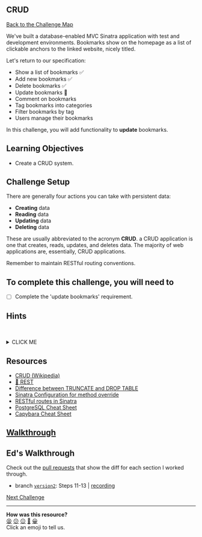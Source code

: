 ## CRUD

[Back to the Challenge Map](00_challenge_map.md#challenges)

We've built a database-enabled MVC Sinatra application with test and development environments. Bookmarks show on the homepage as a list of clickable anchors to the linked website, nicely titled.

Let's return to our specification:

* Show a list of bookmarks :white_check_mark:
* Add new bookmarks :white_check_mark:
* Delete bookmarks :white_check_mark:
* Update bookmarks :construction:
* Comment on bookmarks
* Tag bookmarks into categories
* Filter bookmarks by tag
* Users manage their bookmarks

In this challenge, you will add functionality to **update** bookmarks.

## Learning Objectives

* Create a CRUD system.

## Challenge Setup

There are generally four actions you can take with persistent data:

- **Creating** data
- **Reading** data
- **Updating** data
- **Deleting** data

These are usually abbreviated to the acronym **CRUD**. a CRUD application is one that creates, reads, updates, and deletes data. The majority of web applications are, essentially, CRUD applications.

Remember to maintain RESTful routing conventions.

## To complete this challenge, you will need to

- [ ] Complete the 'update bookmarks' requirement.

## Hints
&nbsp;<details><summary>CLICK ME</summary>
- You'll likely need to write the method `Bookmark.update`.  
- You'll probably want a `Bookmark.find` method in order to retrieve the specific Bookmark you want to update.
- You could make use of the [SQL WHERE keyword](https://www.w3schools.com/sql/sql_where.asp) to retrieve the correct Bookmark.
- In order to keep your routes RESTful, you may want to make use of Sinatra's [named parameters](http://sinatrarb.com/intro.html) - you'll need to need to enable `method_override` to use this feature.
- If the feature tests are failing because there is no bookmark with an `id` of `1`, this might be because of how you are cleaning the database between your tests. Check to see whether you are using `TRUNCATE` or `DROP TABLE`. The resources below includes an explanation of the differences between these actions.
&nbsp;</details>

## Resources

* [CRUD (Wikipedia)](https://en.wikipedia.org/wiki/Create,_read,_update_and_delete)
* [:pill: REST](../pills/rest.md)
* [Difference between TRUNCATE and DROP TABLE](https://stackoverflow.com/questions/135653/difference-between-drop-table-and-truncate-table)
* [Sinatra Configuration for method override](http://sinatrarb.com/configuration.html)
* [RESTful routes in Sinatra](https://learn.co/lessons/sinatra-restful-routes-readme)
* [PostgreSQL Cheat Sheet](https://www.postgresqltutorial.com/postgresql-cheat-sheet/)
* [Capybara Cheat Sheet](https://gist.github.com/cmkoller/0d3b048b3c4b48ee4955)

## [Walkthrough](walkthroughs/13.md)

## Ed's Walkthrough
Check out the [pull requests](https://github.com/dearshrewdwit/demo_bookmark_manager/pulls) that show the diff for each section I worked through.
- branch [`version2`](https://github.com/dearshrewdwit/demo_bookmark_manager/tree/version2): Steps 11-13 | [recording](https://www.youtube.com/watch?v=lfcUauCejx4)

[Next Challenge](../14_extracting_a_database_setup_object.md)

<!-- BEGIN GENERATED SECTION DO NOT EDIT -->

---

**How was this resource?**  
[😫](https://airtable.com/shrUJ3t7KLMqVRFKR?prefill_Repository=course&prefill_File=bookmark_manager/13_crud.md&prefill_Sentiment=😫) [😕](https://airtable.com/shrUJ3t7KLMqVRFKR?prefill_Repository=course&prefill_File=bookmark_manager/13_crud.md&prefill_Sentiment=😕) [😐](https://airtable.com/shrUJ3t7KLMqVRFKR?prefill_Repository=course&prefill_File=bookmark_manager/13_crud.md&prefill_Sentiment=😐) [🙂](https://airtable.com/shrUJ3t7KLMqVRFKR?prefill_Repository=course&prefill_File=bookmark_manager/13_crud.md&prefill_Sentiment=🙂) [😀](https://airtable.com/shrUJ3t7KLMqVRFKR?prefill_Repository=course&prefill_File=bookmark_manager/13_crud.md&prefill_Sentiment=😀)  
Click an emoji to tell us.

<!-- END GENERATED SECTION DO NOT EDIT -->
